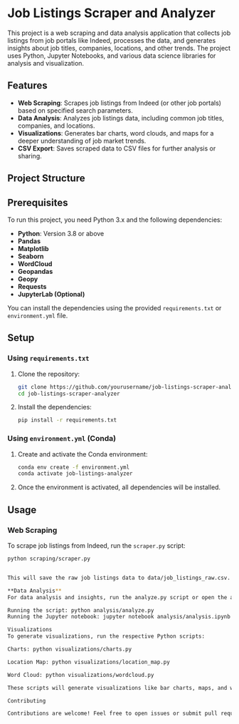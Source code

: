 # Job Listings Scraper and Analyzer

This project is a web scraping and data analysis application that collects job listings from job portals like Indeed, processes the data, and generates insights about job titles, companies, locations, and other trends. The project uses Python, Jupyter Notebooks, and various data science libraries for analysis and visualization.

## Features

- **Web Scraping**: Scrapes job listings from Indeed (or other job portals) based on specified search parameters.
- **Data Analysis**: Analyzes job listings data, including common job titles, companies, and locations.
- **Visualizations**: Generates bar charts, word clouds, and maps for a deeper understanding of job market trends.
- **CSV Export**: Saves scraped data to CSV files for further analysis or sharing.

## Project Structure








## Prerequisites

To run this project, you need Python 3.x and the following dependencies:

- **Python**: Version 3.8 or above
- **Pandas**
- **Matplotlib**
- **Seaborn**
- **WordCloud**
- **Geopandas**
- **Geopy**
- **Requests**
- **JupyterLab (Optional)**

You can install the dependencies using the provided `requirements.txt` or `environment.yml` file.

## Setup

### Using `requirements.txt`

1. Clone the repository:
    ```bash
    git clone https://github.com/yourusername/job-listings-scraper-analyzer.git
    cd job-listings-scraper-analyzer
    ```

2. Install the dependencies:
    ```bash
    pip install -r requirements.txt
    ```

### Using `environment.yml` (Conda)

1. Create and activate the Conda environment:
    ```bash
    conda env create -f environment.yml
    conda activate job-listings-analyzer
    ```

2. Once the environment is activated, all dependencies will be installed.

## Usage

### Web Scraping

To scrape job listings from Indeed, run the `scraper.py` script:

```bash
python scraping/scraper.py


This will save the raw job listings data to data/job_listings_raw.csv.

**Data Analysis**
For data analysis and insights, run the analyze.py script or open the analysis.ipynb Jupyter notebook:

Running the script: python analysis/analyze.py
Running the Jupyter notebook: jupyter notebook analysis/analysis.ipynb

Visualizations
To generate visualizations, run the respective Python scripts:

Charts: python visualizations/charts.py

Location Map: python visualizations/location_map.py

Word Cloud: python visualizations/wordcloud.py

These scripts will generate visualizations like bar charts, maps, and word clouds to give insights into the job market trends.

Contributing

Contributions are welcome! Feel free to open issues or submit pull requests




